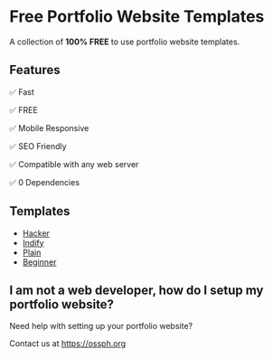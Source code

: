 # Free Portfolio Website Templates

A collection of **100% FREE** to use portfolio website templates.

## Features

✅ Fast

✅ FREE

✅ Mobile Responsive

✅ SEO Friendly

✅ Compatible with any web server

✅ 0 Dependencies

## Templates

- [Hacker](https://ossphilippines.github.io/freefolio/hacker)
- [Indify](https://ossphilippines.github.io/freefolio/indify)
- [Plain](https://ossphilippines.github.io/freefolio/plain)
- [Beginner](https://ossphilippines.github.io/freefolio/beginner)

## I am not a web developer, how do I setup my portfolio website?

Need help with setting up your portfolio website?

Contact us at https://ossph.org
